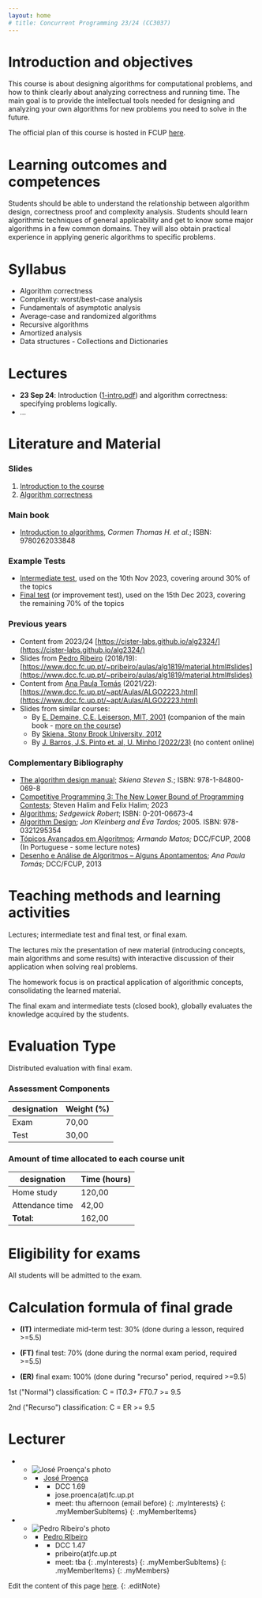 ```yaml
---
layout: home
# title: Concurrent Programming 23/24 (CC3037)
---
```



<h1>Introduction and objectives </h1>

This course is about designing algorithms for computational problems, and how to think clearly about analyzing correctness and running time. The main goal is to provide the intellectual tools needed for designing and analyzing your own algorithms for new problems you need to solve in the future.

The official plan of this course is hosted in FCUP [here](https://sigarra.up.pt/fcup/pt/ucurr_geral.ficha_uc_view?pv_ocorrencia_id=528072).

# Learning outcomes and competences

Students should be able to understand the relationship between algorithm design, correctness proof and complexity analysis. Students should learn algorithmic techniques of general applicability and get to know some major algorithms in a few common domains. They will also obtain practical experience in applying generic algorithms to specific problems.

# Syllabus

- Algorithm correctness
- Complexity: worst/best-case analysis
- Fundamentals of asymptotic analysis
- Average-case and randomized algorithms
- Recursive algorithms
- Amortized analysis
- Data structures - Collections and Dictionaries
<!-- - Graph traversals and Dynamic programming -->
<!-- - Fundamentals of NP-completeness -->

<!-- - Sorting algorithms (after rec. alg. -->


<!-- - Fundamentals of asymptotic analysis
- Divide and conquer design pattern and how to solve recurrences
- Amortized analysis
- Probabilistic analysis and randomized algorithms
- Linear sorting and selection algorithms
- Greedy and dynamic programming design patterns
- Fundamentals of NP-completeness
- Introduction to approximation algorithms and parameterized algorithms
- Applications and some classical algorithms (e.g. graph algorithms, string matching algorithms, geometric algorithms) 
-->

# Lectures

- __23 Sep 24__: Introduction ([1-intro.pdf](slides/1-intro.pdf)) and algorithm correctness: specifying problems logically.
- ...

<!-- ([2-correctness.pdf - pages 1-18](slides/2-correctness.pdf)) -->

<!--
- __29 Sep 23__: Algorithm correctness: partial and complete correctness ([2-correctness.pdf - pages 13-36](slides/2-correctness.pdf)); motivation for performance analysis ([3-countingsteps.pdf - pages 1-29](slides/3-countingsteps.pdf))
- __6 Oct 23__: Algorithms complexity: best and worst case analysis. Counting steps and asymptotic notation ([3-countingsteps.pdf - pages 23-63](slides/3-countingsteps.pdf))
- __13 Oct 23__: Exercises with asymptotic notation ([3-countingsteps.pdf - pages 64-66](slides/3-countingsteps.pdf)); Time complexity of recursive algorithms ([3-countingsteps.pdf - pages 67-95](slides/3-countingsteps.pdf))
- __20 Oct 23__: Exercises on the time complexity of recursive algorithms and the master theorem ([3-countingsteps.pdf - pages 96-112](slides/3-countingsteps.pdf)); Average time complexity ([4-average-time.pdf - pages 1-19](slides/4-average-time.pdf))
- __27 Oct 23__: Average time complexity and analysis of the quicksort algorithm ([4-average-time.pdf - pages 20-32](slides/4-average-time.pdf)); Randomised algorithms ([4-average-time.pdf - pages 33-40](slides/4-average-time.pdf)); Amortised analysis and the aggregate method ([5-amortised.pdf - pages 1-11](slides/5-amortised.pdf))
- __10 Nov 23__: Test (30%): 9h30-10h30 (Specification, Correction, Worst/Best time analysis, Asymptotic analysis); Rest of the lesson starts at 11h15 - Amortised analysis ([5-amortised.pdf - pages 11-26](slides/5-amortised.pdf))
- __17 Nov 23__: Amortised analysis ([5-amortised.pdf - pages 27-44](slides/5-amortised.pdf)); Data structures: sequences ([6-data-structures.pdf - pages 1-8](slides/6-data-structures.pdf))
- __24 Nov 23__: Data structures: buffers and dictionaries ([6-data-structures.pdf - pages 9-28](slides/6-data-structures.pdf))
- __1 Dec 23__: _Holiday_
- __8 Dec 23__: _Holiday_
- __15 Dec 23__: Improvement test (70%): 9h30-11h30 (focused on recursive functions, average-time, amortised time, and data structures, but all topics can be asked); no lesson after the test
 -->


# Literature and Material

### Slides
1. [Introduction to the course](slides/1-intro.pdf)
2. [Algorithm correctness](slides/2-correctness.pdf)
<!-- 
3. [Counting steps and asymptotic notation](slides/3-countingsteps.pdf)
4. [Average-time and probabilistic algorithms](slides/4-average-time.pdf)
5. [Amortised analysis](slides/5-amortised.pdf)
6. [Data structures](slides/6-data-structures.pdf)
-->

### Main book

- [Introduction to algorithms](http://catalogo.up.pt/F/-?func=find-b&local_base=FCUP&find_code=SYS&request=000287411), _Cormen Thomas H. et al._; ISBN: 9780262033848

### Example Tests

- [Intermediate test](https://cister-labs.github.io/alg2324/tests/it2324.pdf), used on the 10th Nov 2023, covering around 30% of the topics
- [Final test](https://cister-labs.github.io/alg2324/tests/ft2324.pdf) (or improvement test), used on the 15th Dec 2023, covering the remaining 70% of the topics

### Previous years

- Content from 2023/24 [https://cister-labs.github.io/alg2324/](https://cister-labs.github.io/alg2324/) 
- Slides from [Pedro Ribeiro](https://www.dcc.fc.up.pt/~pribeiro/) (2018/19): [https://www.dcc.fc.up.pt/~pribeiro/aulas/alg1819/material.html#slides](https://www.dcc.fc.up.pt/~pribeiro/aulas/alg1819/material.html#slides)
- Content from [Ana Paula Tomás]() (2021/22): [https://www.dcc.fc.up.pt/~apt/Aulas/ALGO2223.html](https://www.dcc.fc.up.pt/~apt/Aulas/ALGO2223.html)
- Slides from similar courses:
  + By [E. Demaine, C.E. Leiserson, MIT, 2001](http://www.cs.virginia.edu/~robins/cs6161/slides/Cormen_Algorithms_Slides.pdf) (companion of the main book - [more on the course](https://dspace.mit.edu/bitstream/handle/1721.1/36847/6-046JFall-2001/OcwWeb/Electrical-Engineering-and-Computer-Science/6-046JIntroduction-to-AlgorithmsFall2001/CourseHome/index.htm))
  + By [Skiena, Stony Brook University, 2012](https://www3.cs.stonybrook.edu/~algorith/video-lectures/)
  + By [J. Barros, J.S. Pinto et. al, U. Minho (2022/23)](https://www4.di.uminho.pt/~jno/sitedi/uc_J303N6.html) (no content online)
  
<!-- also companion slides, structured by lecture:
  https://dspace.mit.edu/bitstream/handle/1721.1/36847/6-046JFall-2001/OcwWeb/Electrical-Engineering-and-Computer-Science/6-046JIntroduction-to-AlgorithmsFall2001/LectureNotes/index.htm -->

### Complementary Bibliography

- [The algorithm design manual;](https://www.algorist.com) _Skiena Steven S._;  ISBN: 978-1-84800-069-8
- [Competitive Programming 3: The New Lower Bound of Programming Contests](https://sites.google.com/site/stevenhalim/); Steven Halim and Felix Halim; 2023
- [Algorithms](http://catalogo.up.pt/F/-?func=find-b&local_base=FCUP&find_code=SYS&request=000237593); _Sedgewick Robert_; ISBN: 0-201-06673-4
- [Algorithm Design](http://www.cs.princeton.edu/~wayne/kleinberg-tardos/); _Jon Kleinberg and Éva Tardos;_ 2005. ISBN: 978-0321295354
- [Tópicos Avançados em Algoritmos](http://www.dcc.fc.up.pt/~acm/aulas/aa/t1.pdf); _Armando Matos;_ DCC/FCUP, 2008 (In Portuguese - some lecture notes)
- [Desenho e Análise de Algoritmos – Alguns Apontamentos](http://www.dcc.fc.up.pt/~apt/aulas/DAA/1314/ApontamentosDAA.pdf); _Ana Paula Tomás;_ DCC/FCUP, 2013

# Teaching methods and learning activities

Lectures; intermediate test and final test, or final exam.

The lectures mix the presentation of new material (introducing concepts, main algorithms and some results) with interactive discussion of their application when solving real problems.

The homework focus is on practical application of algorithmic concepts, consolidating the learned material. 

The final exam and intermediate tests (closed book), globally evaluates the knowledge acquired by the students.

# Evaluation Type

Distributed evaluation with final exam.

### Assessment Components

|designation | Weight (%)|
|------------|-----------|
|Exam |70,00|
|Test | 30,00|


### Amount of time allocated to each course unit

|designation | Time (hours)|
|------------|-------------|
|Home study | 120,00|
|Attendance time | 42,00|
|**Total:** | 162,00|


# Eligibility for exams

All students will be admitted to the exam.


# Calculation formula of final grade

 - __(IT)__ intermediate mid-term test: 30% (done during a lesson, required >=5.5)

 - __(FT)__ final test: 70% (done during the normal exam period, required >=5.5)
 
 - __(ER)__ final exam: 100% (done during "recurso" period, required >=9.5)



1st ("Normal") classification: C = IT*0.3+ FT*0.7 >= 9.5

2nd ("Recurso") classification: C = ER >= 9.5


<!--
# Classification improvement

By final exam.
-->
   

<!-- # Contact

The day and time for _appointments_ is Friday afternoon ([José Proença](https://jose.proenca.org)). Please
email me the day before if you wish to meet. If you prefer you
can also just send an email with your questions to [José Proença](mailto:jose.proenca@fc.up.pt), or we can try to book an online meeting.
 -->
<!-- https://fm-dcc.github.io/pc2324/ -->


# Lecturer

  - 
    + ![José Proença's photo](assets/img/photos/jp.jpg)
    + <a></a>
      * [José Proença](https://jose.proenca.org)
      * <a></a>
        + DCC 1.69
        + jose.proenca<span>(at)</span>fc.up.pt
        + meet: thu afternoon (email before)
        {: .myInterests}
      {: .myMemberSubItems}
    {: .myMemberItems}
  - 
    + ![Pedro Ribeiro's photo](assets/img/photos/pr.jpg)
    + <a></a>
      * [Pedro RIbeiro](https://www.dcc.fc.up.pt/~pribeiro/)
      * <a></a>
        + DCC 1.47
        + pribeiro<span>(at)</span>fc.up.pt
        + meet: tba <!-- thu afternoon (email before) -->
        {: .myInterests}
      {: .myMemberSubItems}
    {: .myMemberItems}
  {: .myMembers}

   


Edit the content of this page [here](https://github.com/FM-DCC/alg2425/blob/main/index.md).
{: .editNote}
